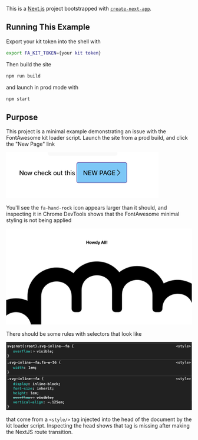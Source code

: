 This is a [Next.js](https://nextjs.org/) project bootstrapped with [`create-next-app`](https://github.com/vercel/next.js/tree/canary/packages/create-next-app).

## Running This Example

Export your kit token into the shell with

```bash
export FA_KIT_TOKEN={your kit token}
```

Then build the site

```bash
npm run build
```

and launch in prod mode with

```bash
npm start
```

## Purpose

This project is a minimal example demonstrating an issue with the FontAwesome kit loader script. Launch the site from a prod build, and click the "New Page" link

![New page](./click-the-link.png)

You'll see the `fa-hand-rock` icon appears larger than it should, and inspecting it in Chrome DevTools shows that the FontAwesome minimal styling is not being applied

![](./broken-icon-styling.png)

There should be some rules with selectors that look like

![missing css rules](./missing-styles.png)

that come from a `<style/>` tag injected into the head of the document by the kit loader script. Inspecting the head shows that tag is missing after making the NextJS route transition.